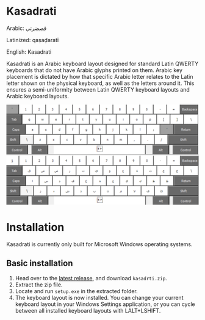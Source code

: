 # Kasadrati

Arabic: قصضرتي

Latinized: qaṣaḍaratī

English: Kasadrati


Kasadrati is an Arabic keyboard layout designed for standard Latin QWERTY keyboards that do not have Arabic glyphs printed on them. Arabic key placement is dictated by how that specific Arabic letter relates to the Latin letter shown on the physical keyboard, as well as the letters around it. This ensures a semi-uniformity between Latin QWERTY keyboard layouts and Arabic keyboard layouts.

![Kasadrati Reference Sheet](https://raw.githubusercontent.com/Mizosu97/Kasadrati/main/Kasadrati_Refsheet.png)

# Installation
Kasadrati is currently only built for Microsoft Windows operating systems.

## Basic installation
1. Head over to the [latest release](https://github.com/Mizosu97/Kasadrati/releases/tag/v1.0.0), and download `kasadrti.zip`.
2. Extract the zip file.
3. Locate and run `setup.exe` in the extracted folder.
4. The keyboard layout is now installed. You can change your current keyboard layout in your Windows Settings application, or you can cycle between all installed keyboard layouts with LALT+LSHIFT. 
